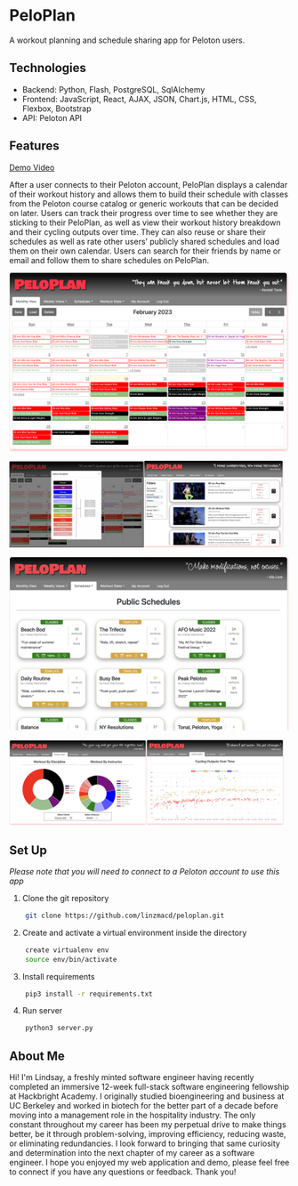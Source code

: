 # PeloPlan

A workout planning and schedule sharing app for Peloton users.

## Technologies
- Backend: Python, Flash, PostgreSQL, SqlAlchemy 
- Frontend: JavaScript, React, AJAX, JSON, Chart.js, HTML, CSS, Flexbox, Bootstrap
- API: Peloton API

## Features

<a href='https://www.youtube.com/watch?v=wR8js2b2S1I' target='_blank'>Demo Video</a>

After a user connects to their Peloton account, PeloPlan displays a calendar of their workout history and allows them to build their schedule with classes from the Peloton course catalog or generic workouts that can be decided on later. Users can track their progress over time to see whether they are sticking to their PeloPlan, as well as view their workout history breakdown and their cycling outputs over time. They can also reuse or share their schedules as well as rate other users’ publicly shared schedules and load them on their own calendar. Users can search for their friends by name or email and follow them to share schedules on PeloPlan. 

<img src='static/img/readme/homepage.jpg' title='PeloPlan'>
<p><img src='static/img/readme/disciplines.png' title='Disciplines' width=48%><img src='static/img/readme/workouts.png' title='Workouts' width=50%></p>
<img src='static/img/readme/schedules.png' title='Schedules'>
<p><img src='static/img/readme/charts.png' title='Charts' width=49%><img src='static/img/readme/outputs.png' title='Outputs' width=49%></p>

## Set Up
*Please note that you will need to connect to a Peloton account to use this app*

1. Clone the git repository <br/>
```bash 
    git clone https://github.com/linzmacd/peloplan.git 
```

2. Create and activate a virtual environment inside the directory<br/>
```bash 
    create virtualenv env
    source env/bin/activate
```

3. Install requirements <br/>
```bash 
    pip3 install -r requirements.txt
```

4. Run server  <br/>
```bash
    python3 server.py
```

## About Me

Hi! I'm Lindsay, a freshly minted software engineer having recently completed an immersive 12-week full-stack software engineering fellowship at Hackbright Academy. I originally studied bioengineering and business at UC Berkeley and worked in biotech for the better part of a decade before moving into a management role in the hospitality industry. The only constant throughout my career has been my perpetual drive to make things better, be it through problem-solving, improving efficiency, reducing waste, or eliminating redundancies. I look forward to bringing that same curiosity and determination into the next chapter of my career as a software engineer. I hope you enjoyed my web application and demo, please feel free to connect if you have any questions or feedback. Thank you!